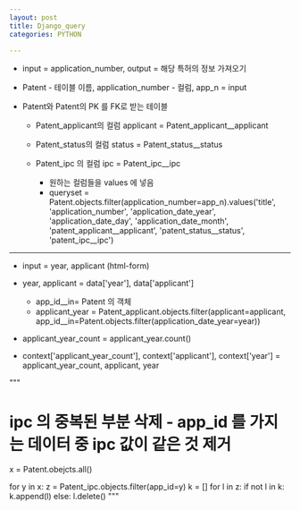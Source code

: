 ```yaml
---
layout: post
title: Django_query
categories: PYTHON

---
```





* input = application_number, output = 해당 특허의 정보 가져오기

* Patent - 테이블 이름, application_number - 컬럼, app_n = input
* Patent와 Patent의 PK 를 FK로 받는 테이블 
  * Patent_applicant의 컬럼 applicant = Patent_applicant__applicant
  * Patent_status의 컬럼 status = Patent_status__status
  * Patent_ipc 의 컬럼 ipc = Patent_ipc__ipc 

    * 원하는 컬럼들을 values 에 넣음
    * queryset = Patent.objects.filter(application_number=app_n).values('title', 'application_number', 'application_date_year', 'application_date_day', 'application_date_month', 'patent_applicant__applicant', 'patent_status__status', 'patent_ipc__ipc')


---

*  input = year, applicant (html-form)
  * year, applicant = data['year'], data['applicant']
  
    * app_id__in= Patent 의 객체
    * applicant_year = Patent_applicant.objects.filter(applicant=applicant, app_id__in=Patent.objects.filter(application_date_year=year))
  * applicant_year_count = applicant_year.count()
  * context['applicant_year_count'], context['applicant'], context['year'] = applicant_year_count, applicant, year





"""
# ipc 의 중복된 부분 삭제 - app_id 를 가지는 데이터 중 ipc 값이 같은 것 제거
x = Patent.obejcts.all()

for y in x:
    z = Patent_ipc.objects.filter(app_id=y)
    k = []
    for l in z:
        if not l in k:
            k.append(l)
        else:
            l.delete()
"""

